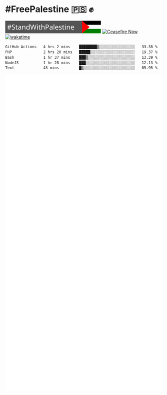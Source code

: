 # #FreePalestine 🇵🇸 ✊

[![github](https://raw.githubusercontent.com/saedyousef/StandWithPalestine/main/badges/flat/StandWithPalestine.svg)](https://github.com/saedyousef/StandWithPalestine)
[![Ceasefire Now](https://badge.techforpalestine.org/default)](https://techforpalestine.org/learn-more)
[![wakatime](https://wakatime.com/badge/user/03bf07e2-4c78-4826-8603-8922f0241061.svg)](https://wakatime.com/@03bf07e2-4c78-4826-8603-8922f0241061)
<!-- [![committers.top badge](https://user-badge.committers.top/jordan_private/saedyousef.svg)](https://user-badge.committers.top/jordan_private/saedyousef) -->

<!-- ![Profile Views](https://visitor-badge.glitch.me/badge?page_id=saedyousef.saedyousef&left_color=grey&right_color=blue&left_text=👀+Profile+Views) -->



<!-- <img src="https://github-readme-stats.vercel.app/api?username=saedyousef&show_icons=true&count_private=true" width="100%" /> --> 

<!--START_SECTION:waka-->

```txt
GitHub Actions   4 hrs 2 mins    ████████▒░░░░░░░░░░░░░░░░   33.38 %
PHP              2 hrs 20 mins   █████░░░░░░░░░░░░░░░░░░░░   19.37 %
Bash             1 hr 37 mins    ███▒░░░░░░░░░░░░░░░░░░░░░   13.39 %
NodeJS           1 hr 28 mins    ███░░░░░░░░░░░░░░░░░░░░░░   12.13 %
Text             43 mins         █▒░░░░░░░░░░░░░░░░░░░░░░░   05.95 %
```

<!--END_SECTION:waka-->
    
<!-- ![github contribution grid snake animation](https://raw.githubusercontent.com/saedyousef/saedyousef/output/github-contribution-grid-snake.svg) -->


![Metrics](./github-metrics.svg)
